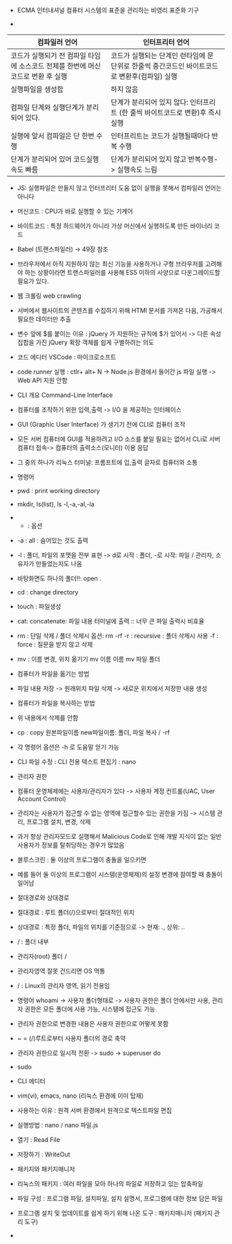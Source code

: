 * ECMA 인터내셔널
컴퓨터 시스템의 표준을 관리하는 비영리 표준화 기구

* 
|컴파일러 언어|인터프리터 언어|
|----------|-----------|
|코드가 실행되기 전 컴파일 타임에 소스코드 전체를 한번에 머신코드로 변환 후 실행|코드가 실행되는 단계인 런타임에 문 단위로 한줄씩 중간코드인 바이트코드로 변환후(컴파일) 실행|
|실행파일을 생성함 | 하지 않음|
|컴파일 단계와 실행단계가 분리되어 있다. |단계가 분리되어 있지 않다: 인터프리트 (한 줄씩 바이트코드로 변환)후 즉시 실행
|실행에 앞서 컴파일은 단 한번 수행|인터프리트는 코드가 실행될때마다 반복 수행|
|단계가 분리되어 있어 코드실행 속도 빠름|단계가 분리되어 있지 않고 반복수행-> 실행속도 느림|

* JS: 실행파일은 만들지 않고 인터프리터 도움 없이 실행을 못해서 컴파일러 언어는 아니다



* 머신코드 : CPU가 바로 실행할 수 있는 기계어
* 바이트코드 : 특정 하드웨어가 아니라 가상 머신에서 실행하도록 만든 바이너리 코드

* Babel (트랜스파일러) -> 49장 참조
* 브라우저에서 아직 지원하지 않는 최신 기능을 사용하거나 구형 브라우저를 고려해야 하는 상황이라면 트랜스파일러를 사용해 ES5 이하의 사양으로 다운그레이드할 필요가 있다.

* 웹 크롤링  web crawling
* 서버에서 웹사이트의 콘텐츠를 수집하기 위해 HTMl 문서를 가져온 다음, 가공해서 필요한 데이터만 추출

* 변수 앞에 $를 붙이는 이유 : jQuery 가 지원하는 규칙에 $가 있어서 -> 다른 속성 집합을 가진 jQuery 확장 객체를 쉽게 구별하려는 의도



* 코드 에디터 VSCode : 마이크로소프트
* code runner 실행 : ctlr+ alt+ N -> Node.js 환경에서 들어간 js 파일 실행 -> Web API 지원 안함

*  CLI 개요 Command-Line Interface
* 컴퓨터를 조작하기 위한 입력,출력 -> I/O 을 제공하는 인터페이스
* GUI (Graphic User Interface) 가 생기기 전에 CLI로 컴퓨터 조작
* 모든 서버 컴퓨터에 GUI를 적용하려고 I/O 소스를 붙일 필요는 없어서 CLi로 서버컴퓨터 접속-> 컴퓨터의 출력소스(모니터) 이용 응답
* 그 중의 하나가 리눅스 터미널: 프롬프트에 입,출력 글자로 컴퓨터와 소통

* 명령어
* pwd : print working directory
* mkdir, ls(list), ls -l,-a,-al,-la
* - : 옵션
* -a : all : 숨어있는 것도 출력
* -l : 폴더, 파일의 포맷을 전부 표현 -> d로 시작 : 폴더, -로 시작: 파일 / 관리자, 소유자가 만들었는지도 나옴
* 바탕화면도 하나의 폴더!!: open .
* cd : change directory
* touch : 파일생성
* cat: concatenate: 파일 내용 터미널에 출력 :: 너무 큰 파일 출력시 비효율
* rm : 단일 삭제  / 폴더 삭제시 옵션: rm -rf
-r : recursive : 폴더 삭제시 사용
-f : force : 질문을 받지 않고 삭제
* mv : 이름 변경, 위치 옮기기
mv 이름 이름
mv 파일 폴더

* 컴퓨터가 파일을 옮기는 방법
- 파일 내용 저장 -> 원래위치 파일 삭제 -> 새로운 위치에서 저장한 내용 생성
* 컴퓨터가 파일을 복사하는 방법
- 위 내용에서 삭제를 안함

* cp : copy 원본파일이름 new파일이름: 폴더, 파일 복사 / -rf
* 각 명령어 옵션은 -h 로 도움말 얻기 가능


* CLI 파일 수정 : CLI 전용 텍스트 편집기 : nano


* 관리자 권한
* 컴퓨터 운영체제에는 사용자/관리자가 있다 -> 사용자 계정 컨트롤(UAC, User Account Control)
* 관리자는 사용자가 접근할 수 없는 영역에 접근할수 있는 권한을 가짐 -> 시스템 관리, 프로그램 설치, 변경, 삭제
* 과거 항상 관리자모드로 실행해서 Malicious Code로 인해 개발 지식이 없는 일반사용자가 정보를 탈취당하는 경우가 많았음
* 블루스크린 : 둘 이상의 프로그램이 충돌을 일으키면
* 예를 들어 둘 이상의 프로그램이 시스템(운영체제)의 설정 변경에 참여할 때 충돌이 일어남

* 절대경로와 상대경로
* 절대경로 : 루트 폴더(/)으로부터 절대적인 위치
* 상대경로 : 특정 폴더, 파일의 위치를 기준점으로 -> 현재: ., 상위: ..
* / : 폴더 내부

* 관리자(root) 폴더 /
* 관리자영역 잘못 건드리면 OS 먹통
* / : Linux의 관리자 영역, 읽기 전용임
*  명령어 whoami -> 사용자 폴더형태로 -> 사용자 권한은 폴더 안에서만 사용, 관리자 권한은 모든 폴더에 사용 가능, 시스템에 접근도 가능
* 관리자 권한으로 변경한 내용은 사용자 권한으로 어떻게 못함
* ~ = (/)루트로부터 사용자 폴더의 경로 축약
* 관리자 권한으로 일시적 전환 -> sudo -> superuser do
* sudo

* CLI 에디터
* vim(vi), emacs, nano (리눅스 환경에 이미 탑재)
* 사용하는 이유 : 원격 서버 환경에서 원격으로 텍스트파일 편집
* 실행방법 : nano / nano 파일.js
* 열기 : Read File
* 저장하기 : WriteOut

* 패키지와 패키지매니저
* 리눅스의 패키지 : 여러 파일을 모아 하나의 파일로 저장하고 있는 압축파일
* 파일 구성 : 프로그램 파일, 설치파일, 설치 설명서, 프로그램에 대한 정보 담은 파일
* 프로그램 설치 및 업데이트를 쉽게 하기 위해 나온 도구 : 패키지매니저 (패키지 관리 도구)

* 


